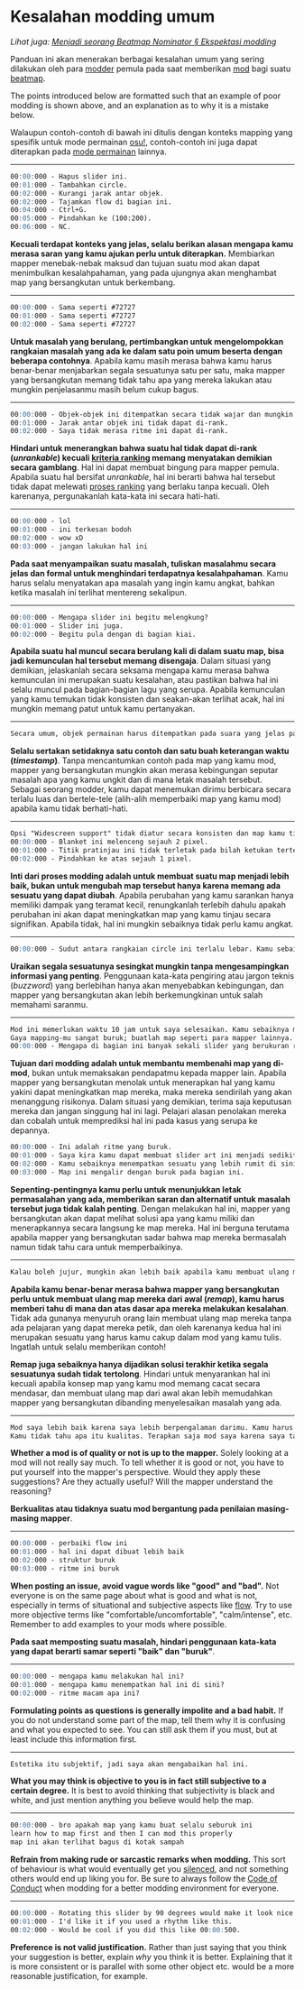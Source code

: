 # Kesalahan modding umum

*Lihat juga: [Menjadi seorang Beatmap Nominator § Ekspektasi modding](/wiki/People/Beatmap_Nominators/Becoming_a_Beatmap_Nominator)*

Panduan ini akan menerakan berbagai kesalahan umum yang sering dilakukan oleh para [modder](/wiki/Modding/Modder) pemula pada saat memberikan [mod](/wiki/Modding) bagi suatu [beatmap](/wiki/Beatmap).

The points introduced below are formatted such that an example of poor modding is shown above, and an explanation as to why it is a mistake below.

Walaupun contoh-contoh di bawah ini ditulis dengan konteks mapping yang spesifik untuk mode permainan [osu!](/wiki/Game_mode/osu!), contoh-contoh ini juga dapat diterapkan pada [mode permainan](/wiki/Game_mode) lainnya.

---

```md
00:00:000 - Hapus slider ini.
00:01:000 - Tambahkan circle.
00:02:000 - Kurangi jarak antar objek.
00:02:000 - Tajamkan flow di bagian ini.
00:04:000 - Ctrl+G.
00:05:000 - Pindahkan ke (100:200).
00:06:000 - NC.
```

**Kecuali terdapat konteks yang jelas, selalu berikan alasan mengapa kamu merasa saran yang kamu ajukan perlu untuk diterapkan.** Membiarkan mapper menebak-nebak maksud dan tujuan suatu mod akan dapat menimbulkan kesalahpahaman, yang pada ujungnya akan menghambat map yang bersangkutan untuk berkembang.

---

```md
00:00:000 - Sama seperti #72727
00:01:000 - Sama seperti #72727
00:02:000 - Sama seperti #72727
```

**Untuk masalah yang berulang, pertimbangkan untuk mengelompokkan rangkaian masalah yang ada ke dalam satu poin umum beserta dengan beberapa contohnya**. Apabila kamu masih merasa bahwa kamu harus benar-benar menjabarkan segala sesuatunya satu per satu, maka mapper yang bersangkutan memang tidak tahu apa yang mereka lakukan atau mungkin penjelasanmu masih belum cukup bagus.

---

```md
00:00:000 - Objek-objek ini ditempatkan secara tidak wajar dan mungkin tidak akan dapat di-rank.
00:01:000 - Jarak antar objek ini tidak dapat di-rank.
00:02:000 - Saya tidak merasa ritme ini dapat di-rank.
```

**Hindari untuk menerangkan bahwa suatu hal tidak dapat di-rank (*unrankable*) kecuali [kriteria ranking](/wiki/Ranking_criteria) memang menyatakan demikian secara gamblang**. Hal ini dapat membuat bingung para mapper pemula. Apabila suatu hal bersifat *unrankable*, hal ini berarti bahwa hal tersebut tidak dapat melewati [proses ranking](/wiki/Beatmap_ranking_procedure) yang berlaku tanpa kecuali. Oleh karenanya, pergunakanlah kata-kata ini secara hati-hati.

---

```md
00:00:000 - lol
00:01:000 - ini terkesan bodoh
00:02:000 - wow xD
00:03:000 - jangan lakukan hal ini
```

**Pada saat menyampaikan suatu masalah, tuliskan masalahmu secara jelas dan formal untuk menghindari terdapatnya kesalahpahaman**. Kamu harus selalu menyatakan apa masalah yang ingin kamu angkat, bahkan ketika masalah ini terlihat mentereng sekalipun.

---

```md
00:00:000 - Mengapa slider ini begitu melengkung?
00:01:000 - Slider ini juga.
00:02:000 - Begitu pula dengan di bagian kiai.
```

**Apabila suatu hal muncul secara berulang kali di dalam suatu map, bisa jadi kemunculan hal tersebut memang disengaja**. Dalam situasi yang demikian, jelaskanlah secara seksama mengapa kamu merasa bahwa kemunculan ini merupakan suatu kesalahan, atau pastikan bahwa hal ini selalu muncul pada bagian-bagian lagu yang serupa. Apabila kemunculan yang kamu temukan tidak konsisten dan seakan-akan terlihat acak, hal ini mungkin memang patut untuk kamu pertanyakan.

---

```md
Secara umum, objek permainan harus ditempatkan pada suara yang jelas pada lagu agar suara tersebut dapat direpresentasikan dengan baik. Menjaga agar tingkat kepadatan ritme setara dengan intensitas lagu adalah /.../
```

**Selalu sertakan setidaknya satu contoh dan satu buah keterangan waktu (*timestamp*)**. Tanpa mencantumkan contoh pada map yang kamu mod, mapper yang bersangkutan mungkin akan merasa kebingungan seputar masalah apa yang kamu ungkit dan di mana letak masalah tersebut. Sebagai seorang modder, kamu dapat menemukan dirimu berbicara secara terlalu luas dan bertele-tele (alih-alih memperbaiki map yang kamu mod) apabila kamu tidak berhati-hati.

---

```md
Opsi "Widescreen support" tidak diatur secara konsisten dan map kamu tidak memiliki storyboard. Nonaktifkan pilihan ini pada seluruh tingkat kesulitan.
00:00:000 - Blanket ini melenceng sejauh 2 pixel.
00:01:000 - Titik pratinjau ini tidak terletak pada bilah ketukan tertentu. Cobalah untuk menempatkan titik ini sesuai dengan ketukan.
00:02:000 - Pindahkan ke atas sejauh 1 pixel.
```

**Inti dari proses modding adalah untuk membuat suatu map menjadi lebih baik, bukan untuk mengubah map tersebut hanya karena memang ada sesuatu yang dapat diubah**. Apabila perubahan yang kamu sarankan hanya memiliki dampak yang teramat kecil, renungkanlah terlebih dahulu apakah perubahan ini akan dapat meningkatkan map yang kamu tinjau secara signifikan. Apabila tidak, hal ini mungkin sebaiknya tidak perlu kamu angkat.

---

```md
00:00:000 - Sudut antara rangkaian circle ini terlalu lebar. Kamu sebaiknya mencoba untuk menempatkan sudut yang tajam di antara circle-circle ini. Hal ini karena sudut yang tajam akan lebih nyaman untuk dimainkan, terutama apabila ditempatkan mengikuti flow yang melingkar. Sudut yang tajam memungkinkan para pemain untuk menjentikkan kursor mereka ke masing-masing objek secara lebih halus, karena momentum kursor...
```

**Uraikan segala sesuatunya sesingkat mungkin tanpa mengesampingkan informasi yang penting**. Penggunaan kata-kata pengiring atau jargon teknis (*buzzword*) yang berlebihan hanya akan menyebabkan kebingungan, dan mapper yang bersangkutan akan lebih berkemungkinan untuk salah memahami saranmu.

---

```md
Mod ini memerlukan waktu 10 jam untuk saya selesaikan. Kamu sebaiknya menerapkan saran saya.
Gaya mapping-mu sangat buruk; buatlah map seperti para mapper lainnya.
00:00:000 - Mengapa di bagian ini banyak sekali slider yang berukuran raksasa? Petakanlah bagian ini dengan benar.
```

**Tujuan dari modding adalah untuk membantu membenahi map yang di-mod**, bukan untuk memaksakan pendapatmu kepada mapper lain. Apabila mapper yang bersangkutan menolak untuk menerapkan hal yang kamu yakini dapat meningkatkan map mereka, maka mereka sendirilah yang akan menanggung risikonya. Dalam situasi yang demikian, terima saja keputusan mereka dan jangan singgung hal ini lagi. Pelajari alasan penolakan mereka dan cobalah untuk memprediksi hal ini pada kasus yang serupa ke depannya.

```md
00:00:000 - Ini adalah ritme yang buruk.
00:01:000 - Saya kira kamu dapat membuat slider art ini menjadi sedikit lebih indah. Cobalah untuk menggunakan beberapa bentuk yang lebih estetik.
00:02:000 - Kamu sebaiknya menempatkan sesuatu yang lebih rumit di sini, karena pola yang kamu miliki saat ini terasa terlalu sederhana dibanding lagunya.
00:03:000 - Map ini mengalir dengan buruk pada bagian ini.
```

**Sepenting-pentingnya kamu perlu untuk menunjukkan letak permasalahan yang ada, memberikan saran dan alternatif untuk masalah tersebut juga tidak kalah penting**. Dengan melakukan hal ini, mapper yang bersangkutan akan dapat melihat solusi apa yang kamu miliki dan menerapkannya secara langsung ke map mereka. Hal ini berguna terutama apabila mapper yang bersangkutan sadar bahwa map mereka bermasalah namun tidak tahu cara untuk memperbaikinya.

---

```md
Kalau boleh jujur, mungkin akan lebih baik apabila kamu membuat ulang map ini dari awal saja.
```

**Apabila kamu benar-benar merasa bahwa mapper yang bersangkutan perlu untuk membuat ulang map mereka dari awal (*remap*), kamu harus memberi tahu di mana dan atas dasar apa mereka melakukan kesalahan**. Tidak ada gunanya menyuruh orang lain membuat ulang map mereka tanpa ada pelajaran yang dapat mereka petik, dan oleh karenanya kedua hal ini merupakan sesuatu yang harus kamu cakup dalam mod yang kamu tulis. Ingatlah untuk selalu memberikan contoh!

**Remap juga sebaiknya hanya dijadikan solusi terakhir ketika segala sesuatunya sudah tidak tertolong**. Hindari untuk menyarankan hal ini kecuali apabila konsep map yang kamu mod memang cacat secara mendasar, dan membuat ulang map dari awal akan lebih memudahkan mapper yang bersangkutan dibanding menyelesaikan masalah yang ada.

---

```md
Mod saya lebih baik karena saya lebih berpengalaman darimu. Kamu harus menerapkannya apa pun yang terjadi!
Kamu tidak tahu apa itu kualitas. Terapkan saja mod saya karena saya tahu persis apa itu kualitas.
```

**Whether a mod is of quality or not is up to the mapper.** Solely looking at a mod will not really say much. To tell whether it is good or not, you have to put yourself into the mapper's perspective. Would they apply these suggestions? Are they actually useful? Will the mapper understand the reasoning?

**Berkualitas atau tidaknya suatu mod bergantung pada penilaian masing-masing mapper**.

---

```md
00:00:000 - perbaiki flow ini
00:01:000 - hal ini dapat dibuat lebih baik
00:02:000 - struktur buruk
00:03:000 - ritme ini buruk
```

**When posting an issue, avoid vague words like "good" and "bad".** Not everyone is on the same page about what is good and what is not, especially in terms of situational and subjective aspects like [flow](/wiki/Beatmapping/Mapping_techniques/Flow). Try to use more objective terms like "comfortable/uncomfortable", "calm/intense", etc. Remember to add examples to your mods where possible.

**Pada saat memposting suatu masalah, hindari penggunaan kata-kata yang dapat berarti samar seperti "baik" dan "buruk"**.

---

```md
00:00:000 - mengapa kamu melakukan hal ini?
00:01:000 - mengapa kamu menempatkan hal ini di sini?
00:02:000 - ritme macam apa ini?
```

**Formulating points as questions is generally impolite and a bad habit.** If you do not understand some part of the map, tell them why it is confusing and what you expected to see. You can still ask them if you must, but at least include this information first.

---

```md
Estetika itu subjektif, jadi saya akan mengabaikan hal ini.
```

**What you may think is objective to you is in fact still subjective to a certain degree.** It is best to avoid thinking that subjectivity is black and white, and just mention anything you believe would help the map.

---

```md
00:00:000 - bro apakah map yang kamu buat selalu seburuk ini
learn how to map first and then I can mod this properly
map ini akan terlihat bagus di kotak sampah
```

**Refrain from making rude or sarcastic remarks when modding.** This sort of behaviour is what would eventually get you [silenced](/wiki/Silence), and not something others would end up liking you for. Be sure to always follow the [Code of Conduct](/wiki/Rules/Code_of_conduct_for_modding_and_mapping#making-a-mod-post) when modding for a better modding environment for everyone.

---

```md
00:00:000 - Rotating this slider by 90 degrees would make it look nice.
00:01:000 - I'd like it if you used a rhythm like this.
00:02:000 - Would be cool if you did this like 00:00:500.
```

**Preference is not valid justification.** Rather than just saying that you think your suggestion is better, explain *why* you think it is better. Explaining that it is more consistent or is parallel with some other object etc. would be a more reasonable justification, for example.

